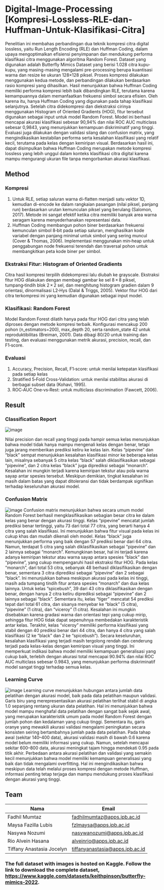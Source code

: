 # Digital-Image-Processing [Kompresi-Lossless-RLE-dan-Huffman-Untuk-Klasifikasi-Citra]

Penelitian ini membahas perbandingan dua teknik kompresi citra digital lossless, yaitu Run Length Encoding (RLE) dan Huffman Coding, dalam upaya mengoptimalkan efisiensi penyimpanan dan mendukung performa klasifikasi citra menggunakan algoritma Random Forest. Dataset yang digunakan adalah Butterfly Mimics Dataset yang berisi 1.028 citra kupu-kupu, yang masing-masing mengalami pre-processing berupa kuantisasi warna dan resize ke ukuran 128×128 piksel. Proses kompresi dilakukan menggunakan kedua metode, dan perbandingan dilakukan berdasarkan rasio kompresi yang dihasilkan. Hasil menunjukkan bahwa Huffman Coding memiliki performa kompresi lebih baik dibandingkan RLE, terutama karena kemampuannya dalam memanfaatkan frekuensi simbol secara efisien. Oleh karena itu, hanya Huffman Coding yang digunakan pada tahap klasifikasi selanjutnya. Setelah citra didekompresi dan diekstraksi cirinya menggunakan Histogram of Oriented Gradients (HOG), fitur tersebut digunakan sebagai input untuk model Random Forest. Model ini berhasil mencapai akurasi klasifikasi sebesar 90,94% dan nilai ROC AUC multiclass sebesar 0,9843, yang menunjukkan kemampuan diskriminatif yang tinggi. Evaluasi juga dilakukan dengan validasi silang dan confusion matrix, yang mengindikasikan kestabilan performa serta kesalahan klasifikasi yang relatif kecil, terutama pada kelas dengan kemiripan visual. Berdasarkan hasil ini, dapat disimpulkan bahwa Huffman Coding merupakan metode kompresi lossless yang lebih unggul dalam konteks klasifikasi citra digital karena mampu mengurangi ukuran file tanpa mengorbankan akurasi klasifikasi.

## Method
### Kompresi
1. Untuk RLE, setiap saluran warna di-flatten menjadi satu vektor 1D, kemudian di-encode ke dalam rangkaian pasangan (nilai piksel, panjang run) berdasarkan urutan kemunculan piksel yang berulang (Salomon, 2017). Metode ini sangat efektif ketika citra memiliki banyak area warna seragam karena menyederhanakan representasi data.
2. Huffman Coding membangun pohon biner berdasarkan frekuensi kemunculan simbol 8‑bit pada setiap saluran, menghasilkan kode variabel dengan panjang minimal untuk simbol yang sering muncul (Cover & Thomas, 2006). Implementasi menggunakan min‑heap untuk penggabungan node frekuensi terendah dan traversal pohon untuk membangkitkan peta kode biner per simbol.

### Ekstraksi Fitur: Histogram of Oriented Gradients
Citra hasil kompresi terpilih didekompresi lalu diubah ke grayscale. Ekstraksi fitur HOG dilakukan dengan membagi gambar ke sel 8 × 8 piksel, tumpang‑tindih blok 2 × 2 sel, dan menghitung histogram gradien dalam 9 orientasi, dinormalisasi L2‑Hys (Dalal & Triggs, 2005). Vektor fitur HOG dari citra terkompresi ini yang kemudian digunakan sebagai input model.

### Klasifikasi: Random Forest
Model Random Forest dilatih hanya pada fitur HOG dari citra yang telah diproses dengan metode kompresi terbaik. Konfigurasi mencakup 200 pohon (n_estimators=200), max_depth 20, serta random_state 42 untuk reproduktibilitas (Breiman, 2001). Data dibagi 80/20 untuk training dan testing, dan evaluasi menggunakan metrik akurasi, precision, recall, dan F1‑score.

### Evaluasi
1. Accuracy, Precision, Recall, F1‑score: untuk menilai ketepatan klasifikasi pada setiap kelas
2. Stratified 5‑Fold Cross‑Validation: untuk menilai stabilitas akurasi di berbagai subset data (Kohavi, 1995).
3. ROC‑AUC One‑vs‑Rest: untuk multiclass discrimination (Fawcett, 2006).

## Result
### Classification Report
![image](https://github.com/user-attachments/assets/80e688b4-6d2d-4399-b5f6-98606be52d44)

Nilai precision dan recall yang tinggi pada hampir semua kelas menunjukkan bahwa model tidak hanya mampu mengenali kelas dengan benar, tetapi juga jarang memberikan prediksi keliru ke kelas lain. Kelas “pipevine” dan “black” sempat menunjukkan kesalahan klasifikasi minor ke beberapa kelas lain, misalnya sebanyak 5 citra kelas “black” salah diklasifikasikan sebagai “pipevine”, dan 2 citra kelas “black” juga diprediksi sebagai “monarch”. Kesalahan ini mungkin terjadi karena kemiripan tekstur atau pola warna sayap antar spesies tersebut. Meskipun demikian, tingkat kesalahan ini masih dalam batas yang dapat ditoleransi dan tidak berdampak signifikan terhadap keseluruhan akurasi model.

### Confusion Matrix
![image](https://github.com/user-attachments/assets/0682eeab-b82a-490b-b915-31a783bf4264)
Confusion matrix menunjukkan bahwa secara umum model Random Forest berhasil mengklasifikasikan sebagian besar citra ke dalam kelas yang benar dengan akurasi tinggi. Kelas “pipevine” mencatat jumlah prediksi benar tertinggi, yaitu 73 dari total 77 citra, yang berarti hanya 4 citra yang salah klasifikasi. Ini menunjukkan bahwa fitur visual pada kelas ini cukup khas dan mudah dikenali oleh model.
Kelas “black” juga menunjukkan performa yang baik dengan 57 prediksi benar dari 64 citra. Namun, terdapat 5 citra yang salah diklasifikasikan sebagai “pipevine” dan 2 lainnya sebagai “monarch”. Kemungkinan besar, hal ini terjadi karena adanya kemiripan tekstur atau warna sayap antara spesies “black” dan “pipevine”, yang cukup mempengaruhi hasil ekstraksi fitur HOG.
Pada kelas “monarch”, dari total 53 citra, sebanyak 48 berhasil diklasifikasikan dengan benar, sementara 3 citra diprediksi sebagai “pipevine” dan 2 sebagai “black”. Ini menunjukkan bahwa meskipun akurasi pada kelas ini tinggi, masih ada tumpang tindih fitur antara spesies “monarch” dan dua kelas lainnya.
Untuk kelas “spicebush”, 39 dari 43 citra diklasifikasikan dengan benar, dengan hanya 2 citra keliru diprediksi sebagai “pipevine” dan 2 lainnya sebagai “black”. Sementara itu, kelas “tiger” mencatat 54 prediksi tepat dari total 61 citra, dan sisanya menyebar ke “black” (5 citra), “pipevine” (1 citra), dan “viceroy” (1 citra). Kesalahan ini mungkin disebabkan karena gradasi warna dan orientasi tepi yang cukup mirip, sehingga fitur HOG tidak dapat sepenuhnya membedakan karakteristik antar kelas.
Terakhir, kelas “viceroy” memiliki performa klasifikasi yang stabil dengan 40 prediksi benar dari 44 citra, dan hanya 4 citra yang salah klasifikasi (2 ke “black” dan 2 ke “spicebush”).
Secara keseluruhan, kesalahan klasifikasi yang terjadi masih tergolong rendah dan cenderung terjadi pada kelas-kelas dengan kemiripan visual yang tinggi. Ini memperkuat indikasi bahwa model memiliki kemampuan generalisasi yang cukup baik, terlebih dengan akurasi total mencapai 90.94% dan nilai ROC AUC multiclass sebesar 0.9843, yang menunjukkan performa diskriminatif model sangat tinggi terhadap semua kelas.

### Learning Curve
![image](https://github.com/user-attachments/assets/4f8b6119-cc81-47d9-9739-781f77d1e68f)
Learning curve menunjukkan hubungan antara jumlah data pelatihan dengan akurasi model, baik pada data pelatihan maupun validasi. Garis biru yang merepresentasikan akurasi pelatihan terlihat stabil di angka 1.0 sepanjang rentang ukuran data pelatihan. Hal ini menunjukkan bahwa model mampu menghafal data pelatihan dengan sangat baik sejak awal, yang merupakan karakteristik umum pada model Random Forest dengan jumlah pohon dan kedalaman yang cukup tinggi.
Sementara itu, garis oranye yang mewakili akurasi validasi mengalami peningkatan secara konsisten seiring bertambahnya jumlah pada data pelatihan. Pada tahap awal (sekitar 140–400 data), akurasi validasi masih di bawah 0.6 karena model belum memiliki informasi yang cukup. Namun, setelah mencapai sekitar 600–800 data, akurasi meningkat tajam hingga mendekati 0.95 pada titik akhir.
Perbedaan antara akurasi pelatihan dan validasi yang semakin kecil menunjukkan bahwa model memiliki kemampuan generalisasi yang baik dan tidak mengalami overfitting. Hal ini mengindikasikan bahwa meskipun data telah melalui proses kompresi dengan metode Huffman, informasi penting tetap terjaga dan mampu mendukung proses klasifikasi dengan akurasi yang tinggi.

## Team
| Nama                        | Email                              |
|-----------------------------|------------------------------------|
| Fadhil Mumtaz               | fadhilmumtaz@apps.ipb.ac.id        |
| Maysa Fazilla Lubis         | fzlmaysa@apps.ipb.ac.id            |
| Nasywa Nozumi               | nasywanozumi@apps.ipb.ac.id        |
| Rio Alvein Hasana           | alveinrio@apps.ipb.ac.id           |
| Tiffany Anastasia Jocelyn  | tiffanyanastasia@apps.ipb.ac.id    |

### The full dataset with images is hosted on Kaggle. Follow the link to download the complete dataset, https://www.kaggle.com/datasets/keithpinson/butterfly-mimics-2022.



